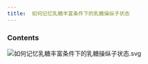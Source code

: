 ```yaml
---
title:  如何记忆乳糖丰富条件下的乳糖操纵子状态
--- 
```


### Contents
![如何记忆乳糖丰富条件下的乳糖操纵子状态.svg](/note-images/如何记忆乳糖丰富条件下的乳糖操纵子状态.svg)
